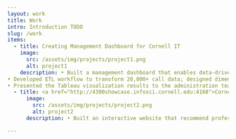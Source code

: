 ```yaml
---
layout: work
title: Work
intro: Introduction TODO
slug: /work
items:
  - title: Creating Management Dashboard for Cornell IT
    image:
      src: /assets/img/projects/project1.png
      alt: project1
    description: • Built a management dashboard that enables data-driven business insights on staff organization and service quality; communicated with the administration team on business visions and requirements to propose actionable solutions
• Developed ETL workflow to transform 20,000+ call data; designed dimensional model to ensure efficient filtering
• Presented the Tableau visualization results to the administration team and built a linear regression model to predict periodic changes in service demands, assisting the administrators in making staff management decisions
  - title: <a href="http://4300showcase.infosci.cornell.edu:4168">Cornell University Professor Recommendation Platform</a>
      image:
        src: /assets/img/projects/project2.png
        alt: project2
      description: • Built an interactive website that recommend professor and courses based on student's faculty and academic preferences; extensively applied natural language processing technique to analyze and interpret linguistic contexts in student comments on different rating platforms. 

---
```

